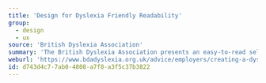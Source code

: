 ```yaml
---
title: 'Design for Dyslexia Friendly Readability'
group:
  - design
  - ux
source: 'British Dyslexia Association'
summary: 'The British Dyslexia Association presents an easy-to-read selection of strategies for creating designs which are easier for dyslexic readers to consume.'
weburl: 'https://www.bdadyslexia.org.uk/advice/employers/creating-a-dyslexia-friendly-workplace/dyslexia-friendly-style-guide'
id: d743d4c7-7ab0-4808-a7f8-a3f5c37b3822
---
```

